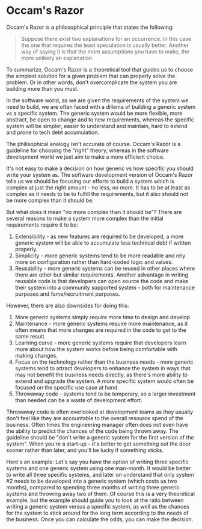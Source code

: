 # Occam's Razor

Occam's Razor is a philosophical principle that states the following:

>  Suppose there exist two explanations for an occurrence. In this case the one that requires the least speculation is usually better. Another way of saying it is that the more assumptions you have to make, the more unlikely an explanation. 

To summarize, Occam's Razor is a theoretical tool that guides us to choose the simplest solution for a given problem that can properly solve the problem. Or in other words, don't overcomplicate the system you are building more than you must.

In the software world, as we are given the requirements of the system we need to build, we are often faced with a dillema of building a generic system vs a specific system. The generic system would be more flexible, more abstract, be open to change and to new requirements, whereas the specific system will be simpler, easier to understand and maintain, hard to extend and prone to tech debt accumulation.

The philisophical analogy isn't accurate of course. Occam's Razor is a guideline for choosing the "right" theory, whereas in the software development world we just aim to make a more efficient choice.

It's not easy to make a decision on how generic vs how specific you should write your system as. The software development version of Occam's Razor tells us we should be focusing our efforts to build a system which is complex at just the right amount - no less, no more. It has to be at least as complex as it needs to be to fulfill the requirements, but it also should not be more complex than it should be.

But what does it mean "no more complex than it should be"? There are several reasons to make a system more complex than the initial requirements require it to be:

1. Extensibility - as new features are required to be developed, a more generic system will be able to accumulate less technical debt if written properly.
2. Simplicity - more generic systems tend to be more readable and rely more on configuration rather than hard-coded logic and values.
3. Reusability - more generic systems can be reused in other places where there are other but similar requirements. Another advantage in writing reusable code is that developers can open source the code and make their system into a community supported system - both for maintenance purposes and fame/recruitment purposes.

However, there are also downsides for doing this:

1. More generic systems simply require more time to design and develop.
2. Maintenance - more generic systems require more maintenance, as it often means that more changes are required in the code to get to the same result.
3. Learning curve - more generic systems require that developers learn more about how the system works before being comfortable with making changes.
4. Focus on the technology rather than the business needs - more generic systems tend to attract developers to enhance the system in ways that may not benefit the business needs directly, as there's more ability to extend and upgrade the system. A more specific system would often be focused on the specific use case at hand.
5. Throwaway code - systems tend to be temporary, so a larger investment than needed can be a waste of development effort. 

Throwaway code is often overlooked at development teams as they usually don't feel like they are accountable to the overall resource spend of the business. Often times the engineering manager often does not even have the ability to predict the chances of the code being thrown away. The guideline should be "don't write a generic system for the first version of the system". When you're a start-up - it's better to get something out the door sooner rather than later, and you'll be lucky if something sticks. 

Here's an example: Let's say you have the option of writing three specific systems and one generic system using one man-month. It would be better to write all three specific systems, and later on understand that only system #2 needs to be developed into a generic system (which costs us two months), compared to spending three months of writing three generic systems and throwing away two of them. Of course this is a very theoretical example, but the example should guide you to look at the ratio between writing a generic system versus a specific system, as well as the chances for the system to stick around for the long term according to the needs of the business. Once you can calculate the odds, you can make the decision.

 